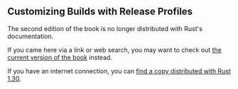 ## Customizing Builds with Release Profiles

The second edition of the book is no longer distributed with Rust's documentation.

If you came here via a link or web search, you may want to check out [the current
version of the book](../ch14-01-release-profiles.md) instead.

If you have an internet connection, you can [find a copy distributed with
Rust
1.30](https://doc.rust-lang.org/1.30.0/book/second-edition/ch14-01-release-profiles.html).